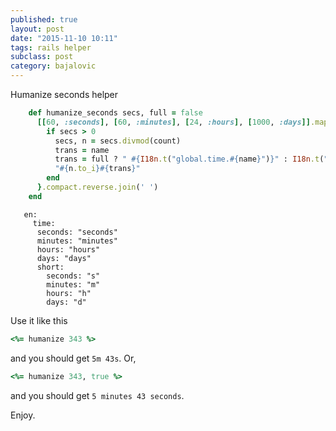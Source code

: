 ```yaml
---
published: true
layout: post
date: "2015-11-10 10:11"
tags: rails helper
subclass: post
category: bajalovic
---
```


Humanize seconds helper

~~~ruby
    def humanize_seconds secs, full = false
      [[60, :seconds], [60, :minutes], [24, :hours], [1000, :days]].map { |count, name|
        if secs > 0
          secs, n = secs.divmod(count)
          trans = name
          trans = full ? " #{I18n.t("global.time.#{name}")}" : I18n.t("global.time.short.#{name}")
          "#{n.to_i}#{trans}"
        end
      }.compact.reverse.join(' ')
    end
~~~

~~~
   en:
     time:
      seconds: "seconds"
      minutes: "minutes"
      hours: "hours"
      days: "days"
      short:
        seconds: "s"
        minutes: "m"
        hours: "h"
        days: "d"
~~~

Use it like this 

~~~ruby
<%= humanize 343 %>
~~~

and you should get `5m 43s`. Or, 

~~~ruby
<%= humanize 343, true %>
~~~

and you should get `5 minutes 43 seconds`.

Enjoy.